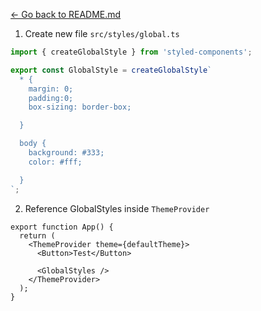 [← Go back to README.md](/README.md#my-notes)

1. Create new file `src/styles/global.ts`

```ts
import { createGlobalStyle } from 'styled-components';

export const GlobalStyle = createGlobalStyle`
  * {
    margin: 0;
    padding:0;
    box-sizing: border-box;

  }

  body {
    background: #333;
    color: #fff;

  }  
`;
```

2. Reference GlobalStyles inside `ThemeProvider`

```tsx
export function App() {
  return (
    <ThemeProvider theme={defaultTheme}>
      <Button>Test</Button>

      <GlobalStyles />
    </ThemeProvider>
  );
}
```
